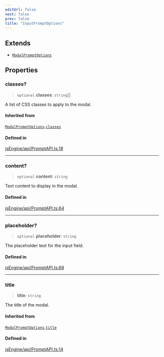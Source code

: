 ```yaml
---
editUrl: false
next: false
prev: false
title: "InputPromptOptions"
---
```


## Extends

- [`ModalPromptOptions`](/obsidian-js-engine-plugin-docs/api/interfaces/modalpromptoptions/)

## Properties

### classes?

> `optional` **classes**: `string`[]

A list of CSS classes to apply to the modal.

#### Inherited from

[`ModalPromptOptions`](/obsidian-js-engine-plugin-docs/api/interfaces/modalpromptoptions/).[`classes`](/obsidian-js-engine-plugin-docs/api/interfaces/modalpromptoptions/#classes)

#### Defined in

[jsEngine/api/PromptAPI.ts:18](https://github.com/mProjectsCode/obsidian-js-engine-plugin/blob/10197bef1eb83a7d7334445d888ca7cb0cfc5bff/jsEngine/api/PromptAPI.ts#L18)

***

### content?

> `optional` **content**: `string`

Text content to display in the modal.

#### Defined in

[jsEngine/api/PromptAPI.ts:64](https://github.com/mProjectsCode/obsidian-js-engine-plugin/blob/10197bef1eb83a7d7334445d888ca7cb0cfc5bff/jsEngine/api/PromptAPI.ts#L64)

***

### placeholder?

> `optional` **placeholder**: `string`

The placeholder text for the input field.

#### Defined in

[jsEngine/api/PromptAPI.ts:68](https://github.com/mProjectsCode/obsidian-js-engine-plugin/blob/10197bef1eb83a7d7334445d888ca7cb0cfc5bff/jsEngine/api/PromptAPI.ts#L68)

***

### title

> **title**: `string`

The title of the modal.

#### Inherited from

[`ModalPromptOptions`](/obsidian-js-engine-plugin-docs/api/interfaces/modalpromptoptions/).[`title`](/obsidian-js-engine-plugin-docs/api/interfaces/modalpromptoptions/#title)

#### Defined in

[jsEngine/api/PromptAPI.ts:14](https://github.com/mProjectsCode/obsidian-js-engine-plugin/blob/10197bef1eb83a7d7334445d888ca7cb0cfc5bff/jsEngine/api/PromptAPI.ts#L14)
